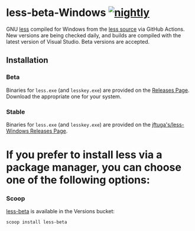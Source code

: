 # less-beta-Windows [![nightly](https://github.com/mcunha/less-beta-Windows/actions/workflows/nightly.yml/badge.svg)](https://github.com/mcunha/less-beta-Windows/actions/workflows/nightly.yml)

GNU [less](https://en.wikipedia.org/wiki/Less_\(Unix\)) compiled for Windows from the [less source](http://greenwoodsoftware.com/less/) via GitHub Actions. New versions are being checked daily, and builds are compiled with the latest version of Visual Studio. Beta versions are accepted.

## Installation

### Beta
Binaries for `less.exe` (and `lesskey.exe`) are provided on the [Releases Page](https://github.com/mcunha/less-beta-Windows/releases). Download the appropriate one for your system.

### Stable
Binaries for `less.exe` (and `lesskey.exe`) are provided on the [jftuga's/less-Windows Releases Page](https://github.com/jftuga/less-Windows/releases).

# If you prefer to install less via a package manager, you can choose one of the following options:

### Scoop

[less-beta](https://scoop.sh/#/apps?q=versions%2Fless-beta&s=0&d=1&o=true) is available in the Versions bucket:
```powershell
scoop install less-beta
```
